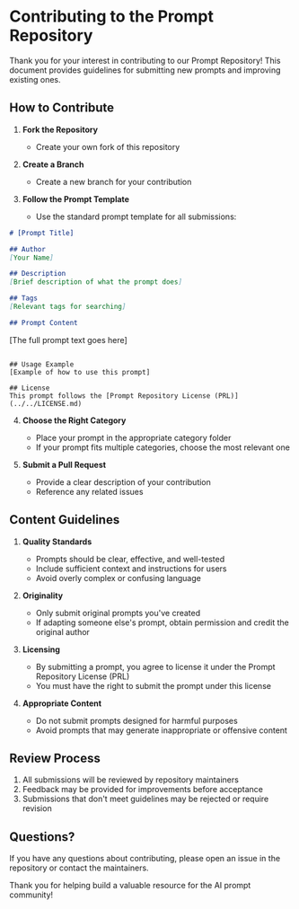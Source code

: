 # Contributing to the Prompt Repository

Thank you for your interest in contributing to our Prompt Repository! This document provides guidelines for submitting new prompts and improving existing ones.

## How to Contribute

1. **Fork the Repository**
   - Create your own fork of this repository

2. **Create a Branch**
   - Create a new branch for your contribution

3. **Follow the Prompt Template**
   - Use the standard prompt template for all submissions:

```markdown
# [Prompt Title]

## Author
[Your Name]

## Description
[Brief description of what the prompt does]

## Tags
[Relevant tags for searching]

## Prompt Content
```
[The full prompt text goes here]
```

## Usage Example
[Example of how to use this prompt]

## License
This prompt follows the [Prompt Repository License (PRL)](../../LICENSE.md)
```

4. **Choose the Right Category**
   - Place your prompt in the appropriate category folder
   - If your prompt fits multiple categories, choose the most relevant one

5. **Submit a Pull Request**
   - Provide a clear description of your contribution
   - Reference any related issues

## Content Guidelines

1. **Quality Standards**
   - Prompts should be clear, effective, and well-tested
   - Include sufficient context and instructions for users
   - Avoid overly complex or confusing language

2. **Originality**
   - Only submit original prompts you've created
   - If adapting someone else's prompt, obtain permission and credit the original author

3. **Licensing**
   - By submitting a prompt, you agree to license it under the Prompt Repository License (PRL)
   - You must have the right to submit the prompt under this license

4. **Appropriate Content**
   - Do not submit prompts designed for harmful purposes
   - Avoid prompts that may generate inappropriate or offensive content

## Review Process

1. All submissions will be reviewed by repository maintainers
2. Feedback may be provided for improvements before acceptance
3. Submissions that don't meet guidelines may be rejected or require revision

## Questions?

If you have any questions about contributing, please open an issue in the repository or contact the maintainers.

Thank you for helping build a valuable resource for the AI prompt community!